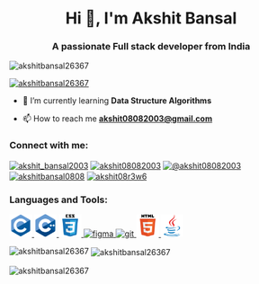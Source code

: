 <h1 align="center">Hi 👋, I'm Akshit Bansal</h1>
<h3 align="center">A passionate Full stack developer from India</h3>

<p align="left"> <img src="https://komarev.com/ghpvc/?username=akshitbansal26367&label=Profile%20views&color=0e75b6&style=flat" alt="akshitbansal26367" /> </p>

<p align="left"> <a href="https://github.com/ryo-ma/github-profile-trophy"><img src="https://github-profile-trophy.vercel.app/?username=akshitbansal26367" alt="akshitbansal26367" /></a> </p>

- 🌱 I’m currently learning **Data Structure Algorithms**

- 📫 How to reach me **akshit08082003@gmail.com**

<h3 align="left">Connect with me:</h3>
<p align="left">
<a href="https://instagram.com/akshit_bansal2003" target="blank"><img align="center" src="https://raw.githubusercontent.com/rahuldkjain/github-profile-readme-generator/master/src/images/icons/Social/instagram.svg" alt="akshit_bansal2003" height="30" width="40" /></a>
<a href="https://www.codechef.com/users/akshit08082003" target="blank"><img align="center" src="https://cdn.jsdelivr.net/npm/simple-icons@3.1.0/icons/codechef.svg" alt="akshit08082003" height="30" width="40" /></a>
<a href="https://www.hackerrank.com/@akshit08082003" target="blank"><img align="center" src="https://raw.githubusercontent.com/rahuldkjain/github-profile-readme-generator/master/src/images/icons/Social/hackerrank.svg" alt="@akshit08082003" height="30" width="40" /></a>
<a href="https://www.leetcode.com/akshitbansal0808" target="blank"><img align="center" src="https://raw.githubusercontent.com/rahuldkjain/github-profile-readme-generator/master/src/images/icons/Social/leet-code.svg" alt="akshitbansal0808" height="30" width="40" /></a>
<a href="https://auth.geeksforgeeks.org/user/akshit08r3w6" target="blank"><img align="center" src="https://raw.githubusercontent.com/rahuldkjain/github-profile-readme-generator/master/src/images/icons/Social/geeks-for-geeks.svg" alt="akshit08r3w6" height="30" width="40" /></a>
</p>

<h3 align="left">Languages and Tools:</h3>
<p align="left"> <a href="https://www.cprogramming.com/" target="_blank" rel="noreferrer"> <img src="https://raw.githubusercontent.com/devicons/devicon/master/icons/c/c-original.svg" alt="c" width="40" height="40"/> </a> <a href="https://www.w3schools.com/cpp/" target="_blank" rel="noreferrer"> <img src="https://raw.githubusercontent.com/devicons/devicon/master/icons/cplusplus/cplusplus-original.svg" alt="cplusplus" width="40" height="40"/> </a> <a href="https://www.w3schools.com/css/" target="_blank" rel="noreferrer"> <img src="https://raw.githubusercontent.com/devicons/devicon/master/icons/css3/css3-original-wordmark.svg" alt="css3" width="40" height="40"/> </a> <a href="https://www.figma.com/" target="_blank" rel="noreferrer"> <img src="https://www.vectorlogo.zone/logos/figma/figma-icon.svg" alt="figma" width="40" height="40"/> </a> <a href="https://git-scm.com/" target="_blank" rel="noreferrer"> <img src="https://www.vectorlogo.zone/logos/git-scm/git-scm-icon.svg" alt="git" width="40" height="40"/> </a> <a href="https://www.w3.org/html/" target="_blank" rel="noreferrer"> <img src="https://raw.githubusercontent.com/devicons/devicon/master/icons/html5/html5-original-wordmark.svg" alt="html5" width="40" height="40"/> </a> <a href="https://www.java.com" target="_blank" rel="noreferrer"> <img src="https://raw.githubusercontent.com/devicons/devicon/master/icons/java/java-original.svg" alt="java" width="40" height="40"/> </a> </p>

<p><img align="left" src="https://github-readme-stats.vercel.app/api/top-langs?username=akshitbansal26367&show_icons=true&locale=en&layout=compact" alt="akshitbansal26367" /></p>

<p>&nbsp;<img align="center" src="https://github-readme-stats.vercel.app/api?username=akshitbansal26367&show_icons=true&locale=en" alt="akshitbansal26367" /></p>

<p><img align="center" src="https://github-readme-streak-stats.herokuapp.com/?user=akshitbansal26367&" alt="akshitbansal26367" /></p>
